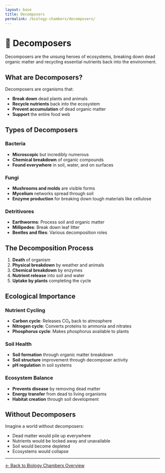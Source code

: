 ```yaml
---
layout: base
title: Decomposers 
permalink: /biology-chambers/decomposers/
---
```


# 🍄 Decomposers

Decomposers are the unsung heroes of ecosystems, breaking down dead organic matter and recycling essential nutrients back into the environment.

## What are Decomposers?

Decomposers are organisms that:

- **Break down** dead plants and animals
- **Recycle nutrients** back into the ecosystem
- **Prevent accumulation** of dead organic matter
- **Support** the entire food web

## Types of Decomposers

### Bacteria
- **Microscopic** but incredibly numerous
- **Chemical breakdown** of organic compounds
- **Found everywhere** in soil, water, and on surfaces

### Fungi
- **Mushrooms and molds** are visible forms
- **Mycelium** networks spread through soil
- **Enzyme production** for breaking down tough materials like cellulose

### Detritivores
- **Earthworms**: Process soil and organic matter
- **Millipedes**: Break down leaf litter
- **Beetles and flies**: Various decomposition roles

## The Decomposition Process

1. **Death** of organism
2. **Physical breakdown** by weather and animals
3. **Chemical breakdown** by enzymes
4. **Nutrient release** into soil and water
5. **Uptake by plants** completing the cycle

## Ecological Importance

### Nutrient Cycling
- **Carbon cycle**: Releases CO₂ back to atmosphere
- **Nitrogen cycle**: Converts proteins to ammonia and nitrates
- **Phosphorus cycle**: Makes phosphorus available to plants

### Soil Health
- **Soil formation** through organic matter breakdown
- **Soil structure** improvement through decomposer activity
- **pH regulation** in soil systems

### Ecosystem Balance
- **Prevents disease** by removing dead matter
- **Energy transfer** from dead to living organisms
- **Habitat creation** through soil development

## Without Decomposers

Imagine a world without decomposers:
- Dead matter would pile up everywhere
- Nutrients would be locked away and unavailable
- Soil would become depleted
- Ecosystems would collapse

---

[← Back to Biology Chambers Overview](/biology-chambers/)